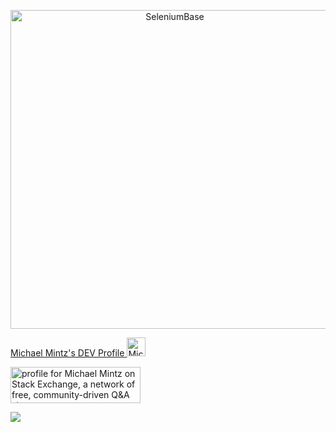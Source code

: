 <!--
**mdmintz/mdmintz** is a ✨ _special_ ✨ repository because its `README.md` (this file) appears on your GitHub profile.

Here are some ideas to get you started:

- 🔭 I’m currently working on ...
- 🌱 I’m currently learning ...
- 👯 I’m looking to collaborate on ...
- 🤔 I’m looking for help with ...
- 💬 Ask me about ...
- 📫 How to reach me: ...
- 😄 Pronouns: ...
- ⚡ Fun fact: ...
-->

<p align="center">
  <a href="https://github.com/seleniumbase/SeleniumBase/"><img align="center" src="https://seleniumbase.github.io/cdn/img/sb_media_logo_t7.png" alt="SeleniumBase" width="510" /></a>
</p>

<p><a href="https://dev.to/mintzworld">
  <span>Michael Mintz's DEV Profile</span>
  <img src="https://d2fltix0v2e0sb.cloudfront.net/dev-badge.svg" alt="Michael Mintz's DEV Profile" height="30" width="30">
</a></p>
  
<p><a href="https://stackexchange.com/users/9494775/michael-mintz"><img src="https://stackexchange.com/users/flair/9494775.png" width="208" height="58" alt="profile for Michael Mintz on Stack Exchange, a network of free, community-driven Q&amp;A sites" title="profile for Michael Mintz on Stack Exchange, a network of free, community-driven Q&amp;A sites" /></a></p>

![](https://komarev.com/ghpvc/?username=mdmintz&color=green)
